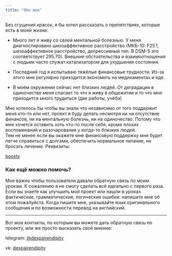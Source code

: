 ```yaml
---
title: "Обо мне"
---
```

Без сгущения красок, я бы хотел рассказать о препятствиях, которые есть в моей жизни: 

- Много лет я живу со своей ментальной болезнью. У меня диагностировано шизоаффективное расстройство (МКБ-10: F25.1, шизоаффективное расстройство, депрессивный тип. В DSM-5 это соответствует 295.70). Внешние обстоятельства и взаимоотношения с людьми часто служат катализатором для ухудшения состояния.

- Последний год я испытываю тяжёлые финансовые трудности. Из-за этого мне регулярно приходится экономить на медикаментах и еде.

- В моём окружении сейчас нет близких людей. От деградации в одиночестве меня спасает то что я живу в общежитии и то что мне приходится много трудиться (две работы, учёба)

Мне хотелось бы чтобы вы знали что независимо от того поддержит меня кто-то или нет, проект я буду делать несмотря ни на отсутствие финансов, ни на ментальную болезнь, ни на одиночество. Потому что мне хочется оставить хоть что-то после себя, кроме плохих воспоминаний и разочарования у когда-то близких людей.  
Тем не менее если вы окажете мне финансовую поддержку мне будет легче справиться с долгами, обеспечить нормальное питание, не бросать лечение. Реквизиты:

[boosty](https://boosty.to/despairendipity)



### Как ещё можно помочь?

Мне важно чтобы пользователи давали обратную связь по моим урокам. К сожалению я не смогу сделать всё идеально с первого раза. Если вы знаете как улучшить мой проект или нашли в уроках фактические, грамматические, логические ошибки: напишите мне об этом пожалуйста. Когда пишите мне, указывайте язык оригинального сообщения и по возможности перевод на английский. 

---

Вот мои контакты, по которым вы можете дать обратную связь по проекту, или же просто высказать своё мнение:

telegram: [@despairendipity](https://t.me/despairendipity)

vk: [despairendipity](https://vk.com/despairendipity)
